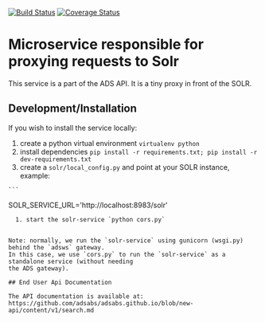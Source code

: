 
[![Build Status](https://travis-ci.org/adsabs/solr-service.svg?branch=master)](https://travis-ci.org/adsabs/solr-service)
[![Coverage Status](https://coveralls.io/repos/adsabs/solr-service/badge.svg?branch=master&service=github)](https://coveralls.io/github/adsabs/solr-service?branch=master)

# Microservice responsible for proxying requests to Solr

This service is a part of the ADS API. It is a tiny proxy in front of the SOLR.

## Development/Installation

If you wish to install the service locally:

  1. create a python virtual environment `virtualenv python`
  1. install dependencies `pip install -r requirements.txt; pip install -r dev-requirements.txt`
  1. create a `solr/local_config.py` and point at your SOLR instance, example:

    ```
SOLR_SERVICE_URL='http://localhost:8983/solr'
```
  1. start the solr-service `python cors.py`


Note: normally, we run the `solr-service` using gunicorn (wsgi.py) behind the `adsws` gateway.
In this case, we use `cors.py` to run the `solr-service` as a standalone service (without needing
the ADS gateway).

## End User Api Documentation

The API documentation is available at: https://github.com/adsabs/adsabs.github.io/blob/new-api/content/v1/search.md
